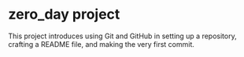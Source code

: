 # zero_day project
This project introduces using Git and GitHub in setting up a repository, crafting a README file, and making the very first commit.